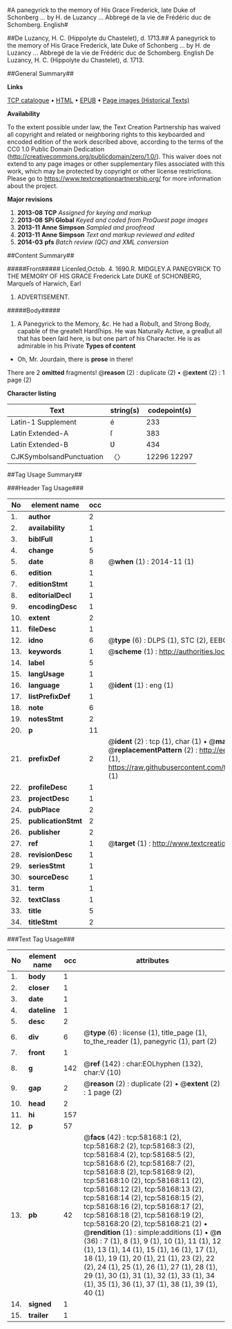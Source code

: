 #A panegyrick to the memory of His Grace Frederick, late Duke of Schonberg ... by H. de Luzancy ... Abbregé de la vie de Frédéric duc de Schomberg. English#

##De Luzancy, H. C. (Hippolyte du Chastelet), d. 1713.##
A panegyrick to the memory of His Grace Frederick, late Duke of Schonberg ... by H. de Luzancy ...
Abbregé de la vie de Frédéric duc de Schomberg. English
De Luzancy, H. C. (Hippolyte du Chastelet), d. 1713.

##General Summary##

**Links**

[TCP catalogue](http://www.ota.ox.ac.uk/tcp/)  • 
[HTML](http://tei.it.ox.ac.uk/tcp/Texts-HTML/free/A36/A36728.html)  • 
[EPUB](http://tei.it.ox.ac.uk/tcp/Texts-EPUB/free/A36/A36728.epub) • 
[Page images (Historical Texts)](https://historicaltexts.jisc.ac.uk/eebo-12268969e)

**Availability**

To the extent possible under law, the Text Creation Partnership has waived all copyright and related or neighboring rights to this keyboarded and encoded edition of the work described above, according to the terms of the CC0 1.0 Public Domain Dedication (http://creativecommons.org/publicdomain/zero/1.0/). This waiver does not extend to any page images or other supplementary files associated with this work, which may be protected by copyright or other license restrictions. Please go to https://www.textcreationpartnership.org/ for more information about the project.

**Major revisions**

1. __2013-08__ __TCP__ *Assigned for keying and markup*
1. __2013-08__ __SPi Global__ *Keyed and coded from ProQuest page images*
1. __2013-11__ __Anne Simpson__ *Sampled and proofread*
1. __2013-11__ __Anne Simpson__ *Text and markup reviewed and edited*
1. __2014-03__ __pfs__ *Batch review (QC) and XML conversion*

##Content Summary##

#####Front#####
Licenſed,Octob. 4. 1690.R. MIDGLEY.A PANEGYRICK TO THE MEMORY OF HIS GRACE Frederick Late DUKE of SCHONBERG, Marqueſs of Harwich, Earl 
1. ADVERTISEMENT.

#####Body#####

1. A Panegyrick to the Memory, &c.
He had a Robuſt, and Strong Body, capable of the greateſt Hardſhips. He was Naturally Active, a greaBut all that has been ſaid here, is but one part of his Character. He is as admirable in his Private
**Types of content**

  * Oh, Mr. Jourdain, there is **prose** in there!

There are 2 **omitted** fragments! 
 @__reason__ (2) : duplicate (2)  •  @__extent__ (2) : 1 page (2)

**Character listing**


|Text|string(s)|codepoint(s)|
|---|---|---|
|Latin-1 Supplement|é|233|
|Latin Extended-A|ſ|383|
|Latin Extended-B|Ʋ|434|
|CJKSymbolsandPunctuation|〈〉|12296 12297|

##Tag Usage Summary##

###Header Tag Usage###

|No|element name|occ|attributes|
|---|---|---|---|
|1.|__author__|2||
|2.|__availability__|1||
|3.|__biblFull__|1||
|4.|__change__|5||
|5.|__date__|8| @__when__ (1) : 2014-11 (1)|
|6.|__edition__|1||
|7.|__editionStmt__|1||
|8.|__editorialDecl__|1||
|9.|__encodingDesc__|1||
|10.|__extent__|2||
|11.|__fileDesc__|1||
|12.|__idno__|6| @__type__ (6) : DLPS (1), STC (2), EEBO-CITATION (1), OCLC (1), VID (1)|
|13.|__keywords__|1| @__scheme__ (1) : http://authorities.loc.gov/ (1)|
|14.|__label__|5||
|15.|__langUsage__|1||
|16.|__language__|1| @__ident__ (1) : eng (1)|
|17.|__listPrefixDef__|1||
|18.|__note__|6||
|19.|__notesStmt__|2||
|20.|__p__|11||
|21.|__prefixDef__|2| @__ident__ (2) : tcp (1), char (1)  •  @__matchPattern__ (2) : ([0-9\-]+):([0-9IVX]+) (1), (.+) (1)  •  @__replacementPattern__ (2) : http://eebo.chadwyck.com/downloadtiff?vid=$1&page=$2 (1), https://raw.githubusercontent.com/textcreationpartnership/Texts/master/tcpchars.xml#$1 (1)|
|22.|__profileDesc__|1||
|23.|__projectDesc__|1||
|24.|__pubPlace__|2||
|25.|__publicationStmt__|2||
|26.|__publisher__|2||
|27.|__ref__|1| @__target__ (1) : http://www.textcreationpartnership.org/docs/. (1)|
|28.|__revisionDesc__|1||
|29.|__seriesStmt__|1||
|30.|__sourceDesc__|1||
|31.|__term__|1||
|32.|__textClass__|1||
|33.|__title__|5||
|34.|__titleStmt__|2||


###Text Tag Usage###

|No|element name|occ|attributes|
|---|---|---|---|
|1.|__body__|1||
|2.|__closer__|1||
|3.|__date__|1||
|4.|__dateline__|1||
|5.|__desc__|2||
|6.|__div__|6| @__type__ (6) : license (1), title_page (1), to_the_reader (1), panegyric (1), part (2)|
|7.|__front__|1||
|8.|__g__|142| @__ref__ (142) : char:EOLhyphen (132), char:V (10)|
|9.|__gap__|2| @__reason__ (2) : duplicate (2)  •  @__extent__ (2) : 1 page (2)|
|10.|__head__|2||
|11.|__hi__|157||
|12.|__p__|57||
|13.|__pb__|42| @__facs__ (42) : tcp:58168:1 (2), tcp:58168:2 (2), tcp:58168:3 (2), tcp:58168:4 (2), tcp:58168:5 (2), tcp:58168:6 (2), tcp:58168:7 (2), tcp:58168:8 (2), tcp:58168:9 (2), tcp:58168:10 (2), tcp:58168:11 (2), tcp:58168:12 (2), tcp:58168:13 (2), tcp:58168:14 (2), tcp:58168:15 (2), tcp:58168:16 (2), tcp:58168:17 (2), tcp:58168:18 (2), tcp:58168:19 (2), tcp:58168:20 (2), tcp:58168:21 (2)  •  @__rendition__ (1) : simple:additions (1)  •  @__n__ (36) : 7 (1), 8 (1), 9 (1), 10 (1), 11 (1), 12 (1), 13 (1), 14 (1), 15 (1), 16 (1), 17 (1), 18 (1), 19 (1), 20 (1), 21 (1), 23 (2), 22 (2), 24 (1), 25 (1), 26 (1), 27 (1), 28 (1), 29 (1), 30 (1), 31 (1), 32 (1), 33 (1), 34 (1), 35 (1), 36 (1), 37 (1), 38 (1), 39 (1), 40 (1)|
|14.|__signed__|1||
|15.|__trailer__|1||

